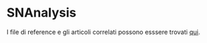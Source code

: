 # SNAnalysis
I file di reference e gli articoli correlati possono esssere trovati [qui](https://pantheonplussh0es.github.io/).
